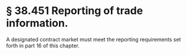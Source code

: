 # § 38.451   Reporting of trade information.

A designated contract market must meet the reporting requirements set forth in part 16 of this chapter.




